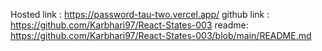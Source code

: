 Hosted link : https://password-tau-two.vercel.app/
github link : https://github.com/Karbhari97/React-States-003
readme: https://github.com/Karbhari97/React-States-003/blob/main/README.md
